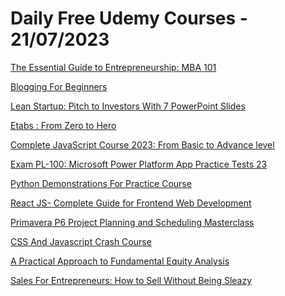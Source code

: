 # Daily Free Udemy Courses - 21/07/2023

[The Essential Guide to Entrepreneurship: MBA 101](https://www.udemy.com/course/entrepreneurship-for-noobees/?couponCode=3EAF61031D0249EE8202)
[Blogging For Beginners](https://www.udemy.com/course/blogging-for-noobees/?couponCode=312EA213DFDF40D62BEC)
[Lean Startup: Pitch to Investors With 7 PowerPoint Slides](https://www.udemy.com/course/lean-startup-pitch-to-investors-with-7-powerpoint-slides/?couponCode=A61B1306D0545A04C358)
[Etabs : From Zero to Hero](https://www.udemy.com/course/etabs-from-zero-to-hero/?couponCode=B6635E55B0B35BE427E5)
[Complete JavaScript Course 2023: From Basic to Advance level](https://www.udemy.com/course/complete-javascript-course-2023-from-basic-to-advance-level/?couponCode=00AB2355D77F9317B26F)
[Exam PL-100: Microsoft Power Platform App Practice Tests 23](https://www.udemy.com/course/pl-100-en/?couponCode=JULY231)
[Python Demonstrations For Practice Course](https://www.udemy.com/course/python-for-beginners-demonstration-course/?couponCode=5183A239A7C150A800B4)
[React JS- Complete Guide for Frontend Web Development](https://www.udemy.com/course/react-js-a-complete-guide-for-frontend-web-development/?couponCode=FREEJULY123)
[Primavera P6 Project Planning and Scheduling Masterclass](https://www.udemy.com/course/primavera-p6-learning-foundations/?couponCode=4C13607698BF326DD39D)
[CSS And Javascript Crash Course](https://www.udemy.com/course/css-and-javascript-crash-course/?couponCode=0887810FA11125C3D5E3)
[A Practical Approach to Fundamental Equity Analysis](https://www.udemy.com/course/a-practical-approach-to-fundamental-equity-analysis/?couponCode=B087CCCE224E303C23D9)
[Sales For Entrepreneurs: How to Sell Without Being Sleazy](https://www.udemy.com/course/sales-for-entrepreneurs-tareq-hajj/?couponCode=F73C56D4A9542DAAD9F0)
